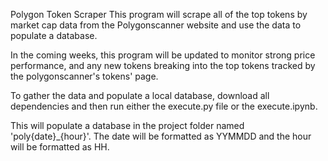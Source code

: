 ﻿Polygon Token Scraper
This program will scrape all of the top tokens by market cap data from the Polygonscanner website and use the data to populate a database.

In the coming weeks, this program will be updated to monitor strong price performance, and any new tokens breaking into the top tokens tracked by the polygonscanner's tokens' page.

To gather the data and populate a local database, download all dependencies and then run either the execute.py file or the execute.ipynb.

This will populate a database in the project folder named 'poly{date}_{hour}'. The date will be formatted as YYMMDD and the hour will be formatted as HH.
